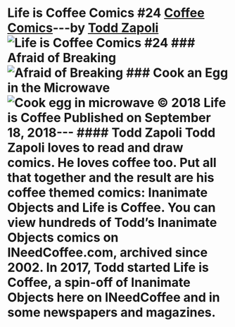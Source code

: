 # Life is Coffee Comics #24 [Coffee Comics](https://ineedcoffee.com/section/coffee-comics/)---by [Todd Zapoli](https://ineedcoffee.com/by/todd-zapoli/)![Life is Coffee Comics #24](https://ineedcoffee.com/images/posts/life-is-coffee-comics-24/life-is-coffee-640x400-new.jpg) ### Afraid of Breaking![Afraid of Breaking](https://ineedcoffee.com/assets/049-Afraid-of-Breaking.DeZD4RPb_1iIqhT.webp) ### Cook an Egg in the Microwave![Cook egg in microwave](https://ineedcoffee.com/assets/050-Cook-an-Egg-in-the-Microwave.D_B5byMl_Z17Dhvi.webp) © 2018 Life is Coffee Published on September 18, 2018--- #### Todd Zapoli Todd Zapoli loves to read and draw comics. He loves coffee too. Put all that together and the result are his coffee themed comics: Inanimate Objects and Life is Coffee. You can view hundreds of Todd’s Inanimate Objects comics on INeedCoffee.com, archived since 2002. In 2017, Todd started Life is Coffee, a spin-off of Inanimate Objects here on INeedCoffee and in some newspapers and magazines.